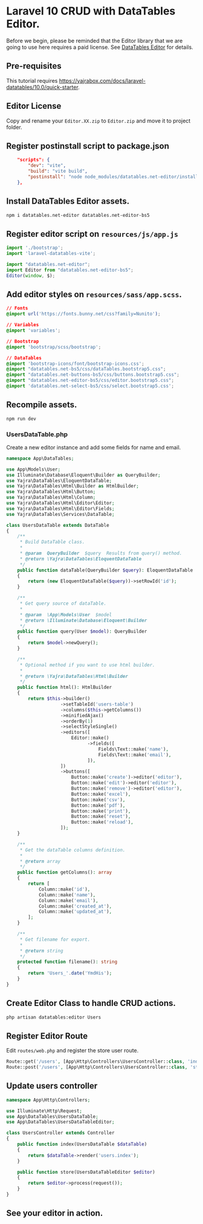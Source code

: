 # Laravel 10 CRUD with DataTables Editor.

Before we begin, please be reminded that the Editor library that we are going to use here requires a paid license.
See [DataTables Editor](https://editor.datatables.net/purchase/index) for details.

## Pre-requisites

This tutorial requires https://yajrabox.com/docs/laravel-datatables/10.0/quick-starter.

## Editor License

Copy and rename your `Editor.XX.zip` to `Editor.zip` and move it to project folder.

## Register postinstall script to package.json

```json
    "scripts": {
        "dev": "vite",
        "build": "vite build",
        "postinstall": "node node_modules/datatables.net-editor/install.js ./Editor.zip"
    },
```

## Install DataTables Editor assets.

```sh
npm i datatables.net-editor datatables.net-editor-bs5
```

## Register editor script on `resources/js/app.js`

```js
import './bootstrap';
import 'laravel-datatables-vite';

import "datatables.net-editor";
import Editor from "datatables.net-editor-bs5";
Editor(window, $);
```

## Add editor styles on `resources/sass/app.scss`.

```css
// Fonts
@import url('https://fonts.bunny.net/css?family=Nunito');

// Variables
@import 'variables';

// Bootstrap
@import 'bootstrap/scss/bootstrap';

// DataTables
@import 'bootstrap-icons/font/bootstrap-icons.css';
@import "datatables.net-bs5/css/dataTables.bootstrap5.css";
@import "datatables.net-buttons-bs5/css/buttons.bootstrap5.css";
@import "datatables.net-editor-bs5/css/editor.bootstrap5.css";
@import 'datatables.net-select-bs5/css/select.bootstrap5.css';
```

## Recompile assets.

```sh
npm run dev
```

### UsersDataTable.php

Create a new editor instance and add some fields for name and email.

```php
namespace App\DataTables;

use App\Models\User;
use Illuminate\Database\Eloquent\Builder as QueryBuilder;
use Yajra\DataTables\EloquentDataTable;
use Yajra\DataTables\Html\Builder as HtmlBuilder;
use Yajra\DataTables\Html\Button;
use Yajra\DataTables\Html\Column;
use Yajra\DataTables\Html\Editor\Editor;
use Yajra\DataTables\Html\Editor\Fields;
use Yajra\DataTables\Services\DataTable;

class UsersDataTable extends DataTable
{
    /**
     * Build DataTable class.
     *
     * @param  QueryBuilder  $query  Results from query() method.
     * @return \Yajra\DataTables\EloquentDataTable
     */
    public function dataTable(QueryBuilder $query): EloquentDataTable
    {
        return (new EloquentDataTable($query))->setRowId('id');
    }

    /**
     * Get query source of dataTable.
     *
     * @param  \App\Models\User  $model
     * @return \Illuminate\Database\Eloquent\Builder
     */
    public function query(User $model): QueryBuilder
    {
        return $model->newQuery();
    }

    /**
     * Optional method if you want to use html builder.
     *
     * @return \Yajra\DataTables\Html\Builder
     */
    public function html(): HtmlBuilder
    {
        return $this->builder()
                    ->setTableId('users-table')
                    ->columns($this->getColumns())
                    ->minifiedAjax()
                    ->orderBy(1)
                    ->selectStyleSingle()
                    ->editors([
                        Editor::make()
                              ->fields([
                                  Fields\Text::make('name'),
                                  Fields\Text::make('email'),
                              ]),
                    ])
                    ->buttons([
                        Button::make('create')->editor('editor'),
                        Button::make('edit')->editor('editor'),
                        Button::make('remove')->editor('editor'),
                        Button::make('excel'),
                        Button::make('csv'),
                        Button::make('pdf'),
                        Button::make('print'),
                        Button::make('reset'),
                        Button::make('reload'),
                    ]);
    }

    /**
     * Get the dataTable columns definition.
     *
     * @return array
     */
    public function getColumns(): array
    {
        return [
            Column::make('id'),
            Column::make('name'),
            Column::make('email'),
            Column::make('created_at'),
            Column::make('updated_at'),
        ];
    }

    /**
     * Get filename for export.
     *
     * @return string
     */
    protected function filename(): string
    {
        return 'Users_'.date('YmdHis');
    }
}
```

## Create Editor Class to handle CRUD actions.

```sh
php artisan datatables:editor Users
```

## Register Editor Route

Edit `routes/web.php` and register the store user route.

```php
Route::get('/users', [App\Http\Controllers\UsersController::class, 'index'])->name('users.index');
Route::post('/users', [App\Http\Controllers\UsersController::class, 'store'])->name('users.store');
```

## Update users controller

```php
namespace App\Http\Controllers;

use Illuminate\Http\Request;
use App\DataTables\UsersDataTable;
use App\DataTables\UsersDataTableEditor;

class UsersController extends Controller
{
    public function index(UsersDataTable $dataTable)
    {
        return $dataTable->render('users.index');
    }

    public function store(UsersDataTableEditor $editor)
    {
        return $editor->process(request());
    }
}
```

## See your editor in action.
